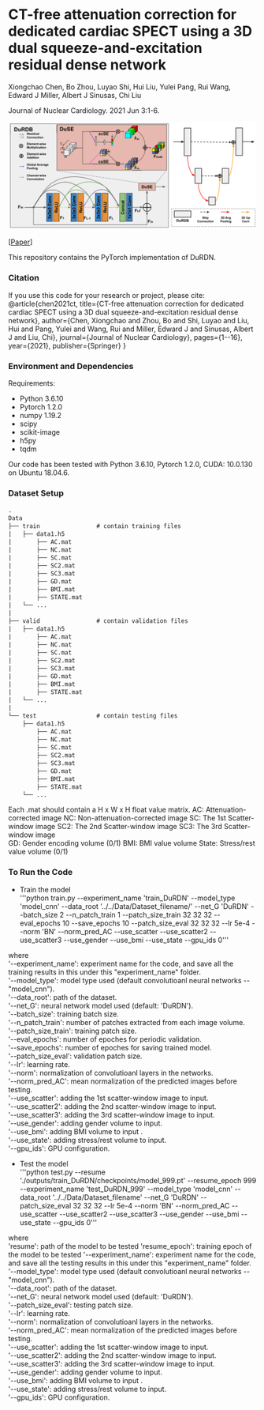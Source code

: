 # CT-free attenuation correction for dedicated cardiac SPECT using a 3D dual squeeze-and-excitation residual dense network

Xiongchao Chen, Bo Zhou, Luyao Shi, Hui Liu, Yulei Pang, Rui Wang, Edward J Miller, Albert J Sinusas, Chi Liu

Journal of Nuclear Cardiology. 2021 Jun 3:1-6.

![image](IMAGE/DuRDB.png)

[[Paper](https://link.springer.com/content/pdf/10.1007/s12350-021-02672-0.pdf)]

This repository contains the PyTorch implementation of DuRDN.

### Citation
If you use this code for your research or project, please cite:
    @article{chen2021ct,
      title={CT-free attenuation correction for dedicated cardiac SPECT using a 3D dual squeeze-and-excitation residual dense network},
      author={Chen, Xiongchao and Zhou, Bo and Shi, Luyao and Liu, Hui and Pang, Yulei and Wang, Rui and Miller, Edward J and Sinusas, Albert J and Liu, Chi},
      journal={Journal of Nuclear Cardiology},
      pages={1--16},
      year={2021},
      publisher={Springer}
    }
 
 ### Environment and Dependencies
 Requirements:
 * Python 3.6.10
 * Pytorch 1.2.0
 * numpy 1.19.2
 * scipy
 * scikit-image
 * h5py
 * tqdm
 
 Our code has been tested with Python 3.6.10, Pytorch 1.2.0, CUDA: 10.0.130 on Ubuntu 18.04.6.
 
 ### Dataset Setup
    .
    Data
    ├── train                # contain training files
    |   ├── data1.h5
    |       ├── AC.mat  
    |       ├── NC.mat
    |       ├── SC.mat
    |       ├── SC2.mat
    |       ├── SC3.mat
    |       ├── GD.mat
    |       ├── BMI.mat
    |       ├── STATE.mat
    |   └── ...  
    |
    ├── valid                # contain validation files
    |   ├── data1.h5
    |       ├── AC.mat  
    |       ├── NC.mat
    |       ├── SC.mat
    |       ├── SC2.mat
    |       ├── SC3.mat
    |       ├── GD.mat
    |       ├── BMI.mat
    |       ├── STATE.mat
    |   └── ... 
    |
    └── test                 # contain testing files
        ├── data1.h5
            ├── AC.mat  
            ├── NC.mat
            ├── SC.mat
            ├── SC2.mat
            ├── SC3.mat
            ├── GD.mat
            ├── BMI.mat
            ├── STATE.mat
        └── ... 

Each .mat should contain a H x W x H float value matrix. 
AC: Attenuation-corrected image
NC: Non-attenuation-corrected image
SC: The 1st Scatter-window image
SC2: The 2nd Scatter-window image
SC3: The 3rd Scatter-window image   
GD: Gender encoding volume (0/1)
BMI: BMI value volume
State: Stress/rest value volume (0/1)

### To Run the Code
- Train the model \
'''python train.py --experiment_name 'train_DuRDN' --model_type 'model_cnn' --data_root '../../Data/Dataset_filename/' --net_G 'DuRDN' --batch_size 2 --n_patch_train 1 --patch_size_train 32 32 32 --eval_epochs 10 --save_epochs 10 --patch_size_eval 32 32 32 --lr 5e-4 --norm 'BN' --norm_pred_AC --use_scatter --use_scatter2 --use_scatter3 --use_gender --use_bmi --use_state --gpu_ids 0'''

where \
'--experiment_name': experiment name for the code, and save all the training results in this under this "experiment_name" folder. \
'--model_type': model type used (default convolutioanl neural networks -- "model_cnn"). \
'--data_root': path of the dataset. \
'--net_G': neural network model used (default: 'DuRDN'). \
'--batch_size': training batch size. \
'--n_patch_train': number of patches extracted from each image volume. \
'--patch_size_train': training patch size. \
'--eval_epochs': number of epoches for periodic validation. \
'--save_epochs': number of epoches for saving trained model. \
'--patch_size_eval': validation patch size. \
'--lr': learning rate. \
'--norm': normalization of convolutioanl layers in the networks. \
'--norm_pred_AC': mean normalization of the predicted images before testing. \
'--use_scatter': adding the 1st scatter-window image to input. \
'--use_scatter2': adding the 2nd scatter-window image to input. \
'--use_scatter3': adding the 3rd scatter-window image to input. \
'--use_gender': adding gender volume to input. \
'--use_bmi': adding BMI volume to input . \
'--use_state': adding stress/rest volume to input. \
'--gpu_ids': GPU configuration.

- Test the model \
'''python test.py --resume './outputs/train_DuRDN/checkpoints/model_999.pt' --resume_epoch 999 --experiment_name 'test_DuRDN_999' --model_type 'model_cnn' --data_root '../../Data/Dataset_filename' --net_G 'DuRDN' --patch_size_eval 32 32 32 --lr 5e-4 --norm 'BN' --norm_pred_AC --use_scatter --use_scatter2 --use_scatter3 --use_gender --use_bmi --use_state --gpu_ids 0'''

where \
'resume': path of the model to be tested
'resume_epoch': training epoch of the model to be tested
'--experiment_name': experiment name for the code, and save all the testing results in this under this "experiment_name" folder. \
'--model_type': model type used (default convolutioanl neural networks -- "model_cnn"). \
'--data_root': path of the dataset. \
'--net_G': neural network model used (default: 'DuRDN'). \
'--patch_size_eval': testing patch size. \
'--lr': learning rate. \
'--norm': normalization of convolutioanl layers in the networks. \
'--norm_pred_AC': mean normalization of the predicted images before testing. \
'--use_scatter': adding the 1st scatter-window image to input. \
'--use_scatter2': adding the 2nd scatter-window image to input. \
'--use_scatter3': adding the 3rd scatter-window image to input. \
'--use_gender': adding gender volume to input. \
'--use_bmi': adding BMI volume to input . \
'--use_state': adding stress/rest volume to input. \
'--gpu_ids': GPU configuration.

 
